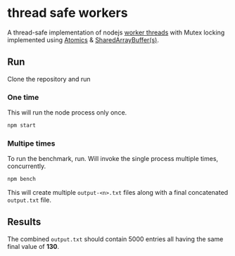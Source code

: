# thread safe workers

A thread-safe implementation of nodejs [worker threads](https://nodejs.org/dist/latest-v18.x/docs/api/worker_threads.html#portpostmessagevalue-transferlist) with Mutex locking implemented using [Atomics](https://developer.mozilla.org/en-US/docs/Web/JavaScript/Reference/Global_Objects/Atomics) & [SharedArrayBuffer(s)](https://developer.mozilla.org/en-US/docs/Web/JavaScript/Reference/Global_Objects/SharedArrayBuffer).

## Run

Clone the repository and run

### One time

This will run the node process only once.

```sh
npm start
```

### Multipe times

To run the benchmark, run. Will invoke the single process multiple times, concurrently.

```sh
npm bench
```

This will create multiple `output-<n>.txt` files along with a final concatenated `output.txt` file.

## Results

The combined `output.txt` should contain 5000 entries all having the same final value of **130**.
